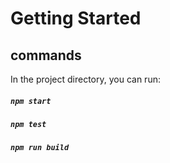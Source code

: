 # Getting Started


## commands

In the project directory, you can run:

##### `npm start`
##### `npm test`
##### `npm run build`
